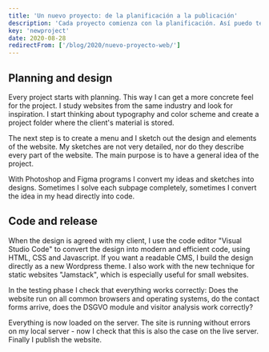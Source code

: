 ```yaml
---
title: 'Un nuevo proyecto: de la planificación a la publicación'
description: 'Cada proyecto comienza con la planificación. Así puedo tener una sensación más concreta del proyecto. Estudio sitios web de la misma industria y busco inspiración.'
key: 'newproject'
date: 2020-08-28
redirectFrom: ['/blog/2020/nuevo-proyecto-web/']
---
```


## Planning and design

Every project starts with planning. This way I can get a more concrete feel for the project. I study websites from the same industry and look for inspiration. I start thinking about typography and color scheme and create a project folder where the client's material is stored.

The next step is to create a menu and I sketch out the design and elements of the website. My sketches are not very detailed, nor do they describe every part of the website. The main purpose is to have a general idea of the project.

With Photoshop and Figma programs I convert my ideas and sketches into designs. Sometimes I solve each subpage completely, sometimes I convert the idea in my head directly into code.

## Code and release

When the design is agreed with my client, I use the code editor "Visual Studio Code" to convert the design into modern and efficient code, using HTML, CSS and Javascript. If you want a readable CMS, I build the design directly as a new Wordpress theme. I also work with the new technique for static websites "Jamstack", which is especially useful for small websites.

In the testing phase I check that everything works correctly: Does the website run on all common browsers and operating systems, do the contact forms arrive, does the DSGVO module and visitor analysis work correctly?

Everything is now loaded on the server. The site is running without errors on my local server - now I check that this is also the case on the live server. Finally I publish the website.
